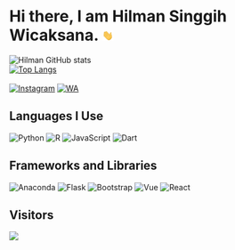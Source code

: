 # Hi there, I am Hilman Singgih Wicaksana. <img src="https://github.com/ABSphreak/ABSphreak/blob/master/gifs/Hi.gif" width="20">

<!--
**hilmansw/hilmansw** is a ✨ _special_ ✨ repository because its `README.md` (this file) appears on your GitHub profile.

Here are some ideas to get you started:

- 🔭 I’m currently working on ...
- 🌱 I’m currently learning ...
- 👯 I’m looking to collaborate on ...
- 🤔 I’m looking for help with ...
- 💬 Ask me about ...
- 📫 How to reach me: ...
- 😄 Pronouns: ...
- ⚡ Fun fact: ...
-->

![Hilman GitHub stats](https://github-readme-stats.vercel.app/api?username=hilmansw&show_icons=true)<br/>
[![Top Langs](https://github-readme-stats.vercel.app/api/top-langs/?username=hilmansw&show_icons=true&layout=compact&theme=vue)](https://github.com/anuraghazra/github-readme-stats) <br> <br>
<a href="https://www.instagram.com/hilmansinggihw" target="_blank"><img src="https://img.shields.io/badge/Instagram-%23000000.svg?&style=flat-square&logo=instagram&logoColor=white" alt="Instagram"></a>
<a href="https://api.whatsapp.com/send?phone=6281325073515&text=Halo, Mas Hilman. Salam kenal ya" target="_blank"><img src="https://img.shields.io/badge/Whatsapp-%23000000.svg?&style=flat-square&logo=whatsapp&logoColor=dark" alt="WA"></a>

## Languages I Use
![Python](https://img.shields.io/badge/-Python-000000?style=flat&logo=python)
![R](https://img.shields.io/badge/-R-000000?style=flat&logo=R)
![JavaScript](https://img.shields.io/badge/-JavaScript-000000?style=flat&logo=javascript)
![Dart](https://img.shields.io/badge/-Dart-000000?style=flat&logo=Dart)

## Frameworks and Libraries
![Anaconda](https://img.shields.io/badge/Anaconda-%2344A833.svg?style=for-the-badge&logo=anaconda&logoColor=white)
![Flask](https://img.shields.io/badge/flask-%23000.svg?style=for-the-badge&logo=flask&logoColor=white)
![Bootstrap](https://img.shields.io/badge/-Bootstrap-000000?style=for-the-badge&logo=Bootstrap&logoColor=white)
![Vue](https://img.shields.io/badge/-Vue.js-000000?style=for-the-badge&logo=vuedotjs&logoColor=white)
![React](https://img.shields.io/badge/-ReactJs-000000?style=for-the-badge&logo=React&logoColor=white)

## Visitors
<img src="https://komarev.com/ghpvc/?username=hilmansw&color=blue&style=flat-square" align="left" />
